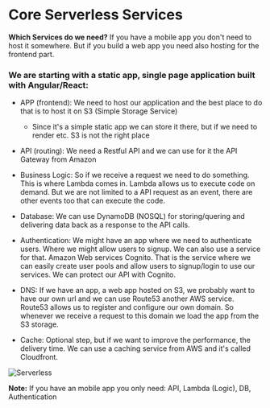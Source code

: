 # Core Serverless Services

**Which Services do we need?**
If you have a mobile app you don't need to host it somewhere. But if you build a web app you need also hosting for the frontend part. 

### We are starting with a static app, single page application built with Angular/React:

* APP (frontend): We need to host our application and the best place to do that is to host it on S3 (Simple Storage Service)
    + Since it's a simple static app we can store it there, but if we need to render etc. S3 is not the right place

* API (routing): We need a Restful API and we can use for it the API Gateway from Amazon

* Business Logic: So if we receive a request we need to do something. This is where Lambda comes in. Lambda allows us to execute code on demand. But we are not limited to a API request as an event, there are other events too that can execute the code.

* Database: We can use DynamoDB (NOSQL) for storing/quering and delivering data back as a response to the API calls.

* Authentication: We might have an app where we need to authenticate users. Where we might allow users to signup. We can also use a service for that. Amazon Web services Cognito. That is the service where we can easily create user pools and allow users to signup/login to use our services. We can protect our API with Cognito. 

* DNS: If we have an app, a web app hosted on S3, we probably want to have our own url and we can use Route53 another AWS service. Route53 allows us to register and configure our own domain. So whenever we receive a request to this domain we load the app from the S3 storage.

* Cache: Optional step, but if we want to improve the performance, the delivery time. We can use a caching service from AWS and it's called Cloudfront.

![Serverless](https://github.com/mittyo/javascript-pocketguide/blob/master/serverless/images/aws-core-services.png)

**Note:** If you have an mobile app you only need: API, Lambda (Logic), DB, Authentication